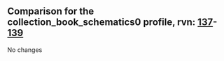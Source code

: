 ## Comparison for the collection_book_schematics0 profile, rvn: [137](https://github.com/PRO100KatYT/FortniteProfileRevisions/tree/main/profiles/collection_book_schematics0/137%20collection_book_schematics0.json)-[139](https://github.com/PRO100KatYT/FortniteProfileRevisions/tree/main/profiles/collection_book_schematics0/139%20collection_book_schematics0.json)

No changes
